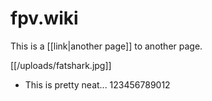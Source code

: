 # fpv.wiki

This is a [[link|another page]] to another page.

[[/uploads/fatshark.jpg]]

* This is pretty neat... 123456789012
